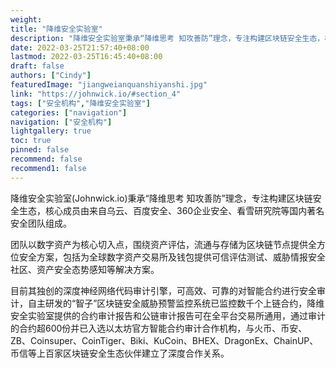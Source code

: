 ```yaml
---
weight: 
title: "降维安全实验室"
description: "降维安全实验室秉承“降维思考 知攻善防”理念，专注构建区块链安全生态，核心成员由来自乌云、百度安全、360企业安全、看雪研究院等国内著名安全团队组成，成员均十年以上安全从业经验"
date: 2022-03-25T21:57:40+08:00
lastmod: 2022-03-25T16:45:40+08:00
draft: false
authors: ["Cindy"]
featuredImage: "jiangweianquanshiyanshi.jpg"
link: "https://johnwick.io/#section_4"
tags: ["安全机构","降维安全实验室"]
categories: ["navigation"]
navigation: ["安全机构"]
lightgallery: true
toc: true
pinned: false
recommend: false
recommend1: false
---
```


降维安全实验室(Johnwick.io)秉承“降维思考 知攻善防”理念，专注构建区块链安全生态，核心成员由来自乌云、百度安全、360企业安全、看雪研究院等国内著名安全团队组成。

团队以数字资产为核心切入点，围绕资产评估，流通与存储为区块链节点提供全方位安全方案，包括为全球数字资产交易所及钱包提供可信评估测试、威胁情报安全社区、资产安全态势感知等解决方案。

目前其独创的深度神经网络代码审计引擎，可高效、可靠的对智能合约进行安全审计，自主研发的“智子”区块链安全威胁预警监控系统已监控数千个上链合约，降维安全实验室提供的合约审计报告和公链审计报告可在全平台交易所通用，通过审计的合约超600份并已入选以太坊官方智能合约审计合作机构，与火币、币安、ZB、Coinsuper、CoinTiger、Biki、KuCoin、BHEX、DragonEx、ChainUP、币信等上百家区块链安全生态伙伴建立了深度合作关系。